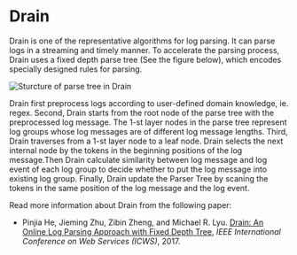 Drain
===

Drain is one of the representative algorithms for log parsing. It can parse logs in a streaming and timely manner. To accelerate the parsing process, Drain uses a fixed depth parse tree (See the figure below), which encodes specially designed rules for parsing.

![Sturcture of parse tree in Drain](https://ws1.sinaimg.cn/large/006tKfTcgy1ftuhiqqmazj30r40k4wgw.jpg)

Drain first preprocess logs according to user-defined domain knowledge, ie. regex. Second, Drain starts from the root node of the parse tree with the preprocessed log message. The 1-st layer nodes in the parse tree represent log groups whose log messages are of different log message lengths. Third,  Drain traverses from a 1-st layer node to a leaf node. Drain selects the next internal node by the tokens in the beginning positions of the log message.Then Drain calculate similarity between log message and log event of each log group to decide whether to put the log message into existing log group. Finally, Drain update the Parser Tree by scaning the tokens in the same position of the log message and the log event.

Read more information about Drain from the following paper:

+ Pinjia He, Jieming Zhu, Zibin Zheng, and Michael R. Lyu. [Drain: An Online Log Parsing Approach with Fixed Depth Tree](https://jiemingzhu.github.io/pub/pjhe_icws2017.pdf), *IEEE International Conference on Web Services (ICWS)*, 2017.
